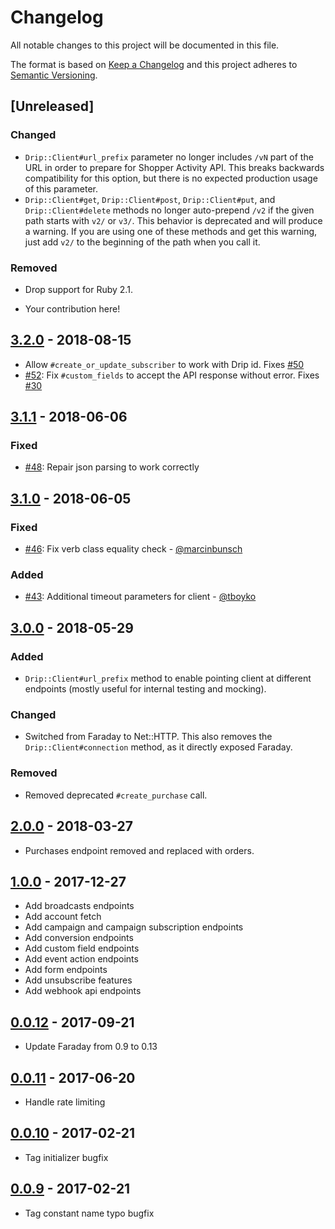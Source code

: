 # Changelog
All notable changes to this project will be documented in this file.

The format is based on [Keep a Changelog](http://keepachangelog.com/en/1.0.0/)
and this project adheres to [Semantic Versioning](http://semver.org/spec/v2.0.0.html).

## [Unreleased]

[master]: https://github.com/DripEmail/drip-ruby/compare/v3.2.0...HEAD

### Changed
- `Drip::Client#url_prefix` parameter no longer includes `/vN` part of the URL in order to prepare for Shopper Activity API. This breaks backwards compatibility for this option, but there is no expected production usage of this parameter.
- `Drip::Client#get`, `Drip::Client#post`, `Drip::Client#put`, and `Drip::Client#delete` methods no longer auto-prepend `/v2` if the given path starts with `v2/` or `v3/`. This behavior is deprecated and will produce a warning. If you are using one of these methods and get this warning, just add `v2/` to the beginning of the path when you call it.

### Removed
- Drop support for Ruby 2.1.

- Your contribution here!

## [3.2.0] - 2018-08-15

[3.2.0]: https://github.com/DripEmail/drip-ruby/compare/v3.1.1...v3.2.0

- Allow `#create_or_update_subscriber` to work with Drip id. Fixes [#50](https://github.com/DripEmail/drip-ruby/issues/50)
- [#52](https://github.com/DripEmail/drip-ruby/pull/52): Fix `#custom_fields` to accept the API response without error. Fixes [#30](https://github.com/DripEmail/drip-ruby/issues/30)

## [3.1.1] - 2018-06-06

[3.1.1]: https://github.com/DripEmail/drip-ruby/compare/v3.1.0...v3.1.1

### Fixed

- [#48](https://github.com/DripEmail/drip-ruby/issues/48): Repair json parsing to work correctly

## [3.1.0] - 2018-06-05

[3.1.0]: https://github.com/DripEmail/drip-ruby/compare/v3.0.0...v3.1.0

### Fixed
- [#46](https://github.com/DripEmail/drip-ruby/pull/46): Fix verb class equality check - [@marcinbunsch](https://github.com/marcinbunsch)

### Added
- [#43](https://github.com/DripEmail/drip-ruby/pull/43): Additional timeout parameters for client - [@tboyko](https://github.com/tboyko)

## [3.0.0] - 2018-05-29

[3.0.0]: https://github.com/DripEmail/drip-ruby/compare/v2.0.0...v3.0.0

### Added
- `Drip::Client#url_prefix` method to enable pointing client at different endpoints (mostly useful for internal testing and mocking).

### Changed
- Switched from Faraday to Net::HTTP. This also removes the `Drip::Client#connection` method, as it directly exposed Faraday.

### Removed
- Removed deprecated `#create_purchase` call.

## [2.0.0] - 2018-03-27

[2.0.0]: https://github.com/DripEmail/drip-ruby/compare/v1.0.0...v2.0.0

- Purchases endpoint removed and replaced with orders.

## [1.0.0] - 2017-12-27

[1.0.0]: https://github.com/DripEmail/drip-ruby/compare/v0.0.12...v1.0.0

- Add broadcasts endpoints
- Add account fetch
- Add campaign and campaign subscription endpoints
- Add conversion endpoints
- Add custom field endpoints
- Add event action endpoints
- Add form endpoints
- Add unsubscribe features
- Add webhook api endpoints

## [0.0.12] - 2017-09-21

[0.0.12]: https://github.com/DripEmail/drip-ruby/compare/v0.0.11...v0.0.12

- Update Faraday from 0.9 to 0.13

## [0.0.11] - 2017-06-20

[0.0.11]: https://github.com/DripEmail/drip-ruby/compare/v0.0.10...v0.0.11

- Handle rate limiting

## [0.0.10] - 2017-02-21

[0.0.10]: https://github.com/DripEmail/drip-ruby/compare/v0.0.9...v0.0.10

- Tag initializer bugfix

## [0.0.9] - 2017-02-21

[0.0.9]: https://github.com/DripEmail/drip-ruby/compare/v0.0.8...v0.0.9

- Tag constant name typo bugfix
